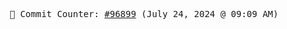 <p align="center">
    <samp>
        📮 Commit Counter: <a href="https://github.com/Javascript-void0/Javascript-void0/commits/main">#96899</a> (July 24, 2024 @ 09:09 AM)
    </samp>
</p>